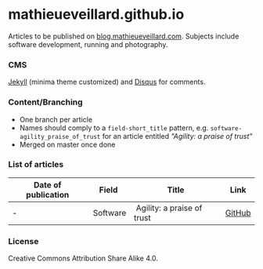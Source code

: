 # mathieueveillard.github.io
Articles to be published on [blog.mathieueveillard.com](http://blog.mathieueveillard.com). Subjects include software development, running and photography.


### CMS
[Jekyll](https://github.com/jekyll/jekyll) (minima theme customized) and [Disqus](https://disqus.com/) for comments.

### Content/Branching
* One branch per article
* Names should comply to a `field-short_title` pattern, e.g. `software-agility_praise_of_trust` for an article entitled _"Agility: a praise of trust"_
* Merged on master once done


### List of articles
Date of publication | Field | Title | Link
--------------------|-------|-------|-----
- | Software | Agility: a praise of trust | [GitHub]()


### License
Creative Commons Attribution Share Alike 4.0.